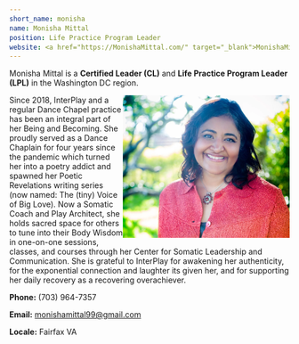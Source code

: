 ```yaml
---
short_name: monisha
name: Monisha Mittal
position: Life Practice Program Leader
website: <a href="https://MonishaMittal.com/" target="_blank">MonishaMittal.com</a>
---
```


Monisha Mittal is a **Certified Leader (CL)** and
**Life Practice Program Leader (LPL)** in the Washington DC region.

<img src="/assets/images/Monisha_cropped-scaled.webp" alt="Monisha Mittal" title="Monisha Mittal" width="300" style="float: right">

Since 2018, InterPlay and a regular Dance Chapel practice has been an integral
part of her Being and Becoming.
She proudly served as a Dance Chaplain for four years since the pandemic which
turned her into a poetry addict and spawned her Poetic Revelations writing
series (now named: The (tiny) Voice of Big Love).
Now a Somatic Coach and Play Architect, she holds sacred space for others to
tune into their Body Wisdom in one-on-one sessions, classes, and courses through
her Center for Somatic Leadership and Communication.
She is grateful to InterPlay for awakening her authenticity, for the exponential
connection and laughter its given her, and for supporting her daily recovery as
a recovering overachiever.

**Phone:** (703) 964-7357

**Email:** <monishamittal99@gmail.com>

**Locale:** Fairfax VA
